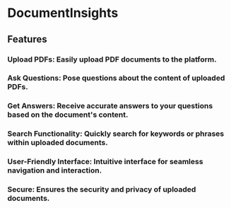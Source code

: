 # DocumentInsights

## Features
### Upload PDFs: Easily upload PDF documents to the platform.
### Ask Questions: Pose questions about the content of uploaded PDFs.
### Get Answers: Receive accurate answers to your questions based on the document's content.
### Search Functionality: Quickly search for keywords or phrases within uploaded documents.
### User-Friendly Interface: Intuitive interface for seamless navigation and interaction.
### Secure: Ensures the security and privacy of uploaded documents.

